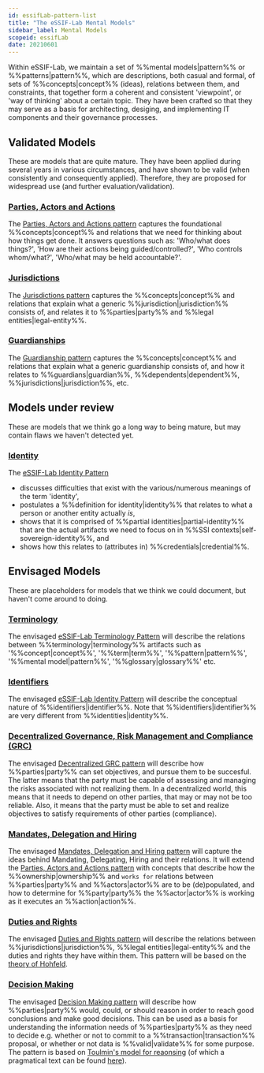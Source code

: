 ```yaml
---
id: essifLab-pattern-list
title: "The eSSIF-Lab Mental Models"
sidebar_label: Mental Models
scopeid: essifLab
date: 20210601
---
```


Within eSSIF-Lab, we maintain a set of %%mental models|pattern%% or %%patterns|pattern%%, which are descriptions, both casual and formal, of sets of %%concepts|concept%% (ideas), relations between them, and constraints, that together form a coherent and consistent 'viewpoint', or 'way of thinking' about a certain topic. They have been crafted so that they may serve as a basis for architecting, desiging, and implementing IT components and their governance processes.

## Validated Models

These are models that are quite mature. They have been applied during several years in various circumstances, and have shown to be valid (when consistently and consequently applied). Therefore, they are proposed for widespread use (and further evaluation/validation).

### [Parties, Actors and Actions](./terms/pattern-party-actor-action)
The [Parties, Actors and Actions pattern](./terms/pattern-party-actor-action) captures the foundational %%concepts|concept%% and relations that we need for thinking about how things get done. It answers questions such as: 'Who/what does things?', 'How are their actions being guided/controlled?', 'Who controls whom/what?', 'Who/what may be held accountable?'.

### [Jurisdictions](./terms/pattern-jurisdiction)
The [Jurisdictions pattern](./terms/pattern-jurisdiction) captures the %%concepts|concept%% and relations that explain what a generic %%jurisdiction|jurisdiction%% consists of, and relates it to %%parties|party%% and %%legal entities|legal-entity%%.

### [Guardianships](./terms/pattern-guardianship)
The [Guardianship pattern](./terms/pattern-guardianship) captures the %%concepts|concept%% and relations that explain what a generic guardianship consists of, and how it relates to %%guardians|guardian%%, %%dependents|dependent%%, %%jurisdictions|jurisdiction%%, etc.

## Models under review

These are models that we think go a long way to being mature, but may contain flaws we haven't detected yet.
### [Identity](./terms/pattern-identity)
The [eSSIF-Lab Identity Pattern](./terms/pattern-identity)
- discusses difficulties that exist with the various/numerous meanings of the term 'identity',
- postulates a %%definition for identity|identity%% that relates to what a person or another entity actually _is_,
- shows that it is comprised of %%partial identities|partial-identity%% that are the actual artifacts we need to focus on in %%SSI contexts|self-sovereign-identity%%, and
- shows how this relates to (attributes in) %%credentials|credential%%.

## Envisaged Models

These are placeholders for models that we think we could document, but haven't come around to doing.

### [Terminology](./terms/pattern-terminology)
The envisaged [eSSIF-Lab Terminology Pattern](./terms/pattern-terminology) will describe the relations between %%terminology|terminology%% artifacts such as '%%concept|concept%%', '%%term|term%%', '%%pattern|pattern%%', '%%mental model|pattern%%', '%%glossary|glossary%%' etc.

### [Identifiers](./terms/pattern-identification)
The envisaged [eSSIF-Lab Identity Pattern](./terms/pattern-identification) will describe the conceptual nature of %%identifiers|identifier%%. Note that %%identifiers|identifier%% are very different from %%identities|identity%%.

### [Decentralized Governance, Risk Management and Compliance (GRC)](./terms/pattern-decentralized-GRC)
The envisaged [Decentralized GRC pattern](./terms/pattern-decentralized-GRC) will describe how %%parties|party%% can set objectives, and pursue them to be succesful. The latter means that the party must be capable of assessing and managing the risks associated with not realizing them. In a decentralized world, this means that it needs to depend on other parties, that may or may not be too reliable. Also, it means that the party must be able to set and realize objectives to satisfy requirements of other parties (compliance).

### [Mandates, Delegation and Hiring](./terms/pattern-mandates-delegation-hiring)
The envisaged [Mandates, Delegation and Hiring pattern](./terms/pattern-mandates-delegation-hiring) will capture the ideas behind Mandating, Delegating, Hiring and their relations. It will extend the [Parties, Actors and Actions pattern](./terms/pattern-party-actor-action) with concepts that describe how the %%ownership|ownership%% and `works for` relations between %%parties|party%% and %%actors|actor%% are to be (de)populated, and how to determine for %%party|party%% the %%actor|actor%% is working as it executes an %%action|action%%.

### [Duties and Rights](./terms/pattern-duties-and-rights)
The envisaged [Duties and Rights pattern](./terms/pattern-duties-and-rights) will describe the relations between %%jurisdictions|jurisdiction%%, %%legal entities|legal-entity%% and the duties and rights they have within them. This pattern will be based on the [theory of Hohfeld](https://plato.stanford.edu/entries/rights/#FormRighHohfAnalSyst).

### [Decision Making](./terms/pattern-decision-making)
The envisaged [Decision Making pattern](./terms/pattern-decision-making) will describe how %%parties|party%% would, could, or should reason in order to reach good conclusions and make good decisions. This can be used as a basis for understanding the information needs of  %%parties|party%% as they need to decide e.g. whether or not to commit to a %%transaction|transaction%% proposal, or whether or not data is %%valid|validate%% for some purpose. The pattern is based on [Toulmin's model for reaonsing](https://www.cambridge.org/core/books/uses-of-argument/26CF801BC12004587B66778297D5567C) (of which a pragmatical text can be found [here](https://owl.purdue.edu/owl/general_writing/academic_writing/historical_perspectives_on_argumentation/toulmin_argument.html)).
